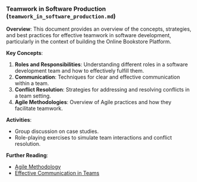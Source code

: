 ### Teamwork in Software Production (`teamwork_in_software_production.md`)

**Overview**:
This document provides an overview of the concepts, strategies, and best practices for effective teamwork in software development, particularly in the context of building the Online Bookstore Platform.

**Key Concepts**:
1. **Roles and Responsibilities**: Understanding different roles in a software development team and how to effectively fulfill them.
2. **Communication**: Techniques for clear and effective communication within a team.
3. **Conflict Resolution**: Strategies for addressing and resolving conflicts in a team setting.
4. **Agile Methodologies**: Overview of Agile practices and how they facilitate teamwork.

**Activities**:
- Group discussion on case studies.
- Role-playing exercises to simulate team interactions and conflict resolution.

**Further Reading**:
- [Agile Methodology](https://www.agilealliance.org/agile101/)
- [Effective Communication in Teams](https://hbr.org/)